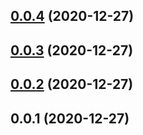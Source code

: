 ## [0.0.4](https://github.com/tyankatsu0105/css-houdini/compare/v0.0.3...v0.0.4) (2020-12-27)



## [0.0.3](https://github.com/tyankatsu0105/css-houdini/compare/v0.0.2...v0.0.3) (2020-12-27)



## [0.0.2](https://github.com/tyankatsu0105/css-houdini/compare/v0.0.1...v0.0.2) (2020-12-27)



## 0.0.1 (2020-12-27)



